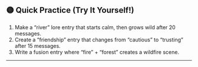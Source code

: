 ## 🟡 Quick Practice (Try It Yourself!)

1. Make a “river” lore entry that starts calm, then grows wild after 20 messages.
2. Create a “friendship” entry that changes from “cautious” to “trusting” after 15 messages.
3. Write a fusion entry where “fire” + “forest” creates a wildfire scene.

---
